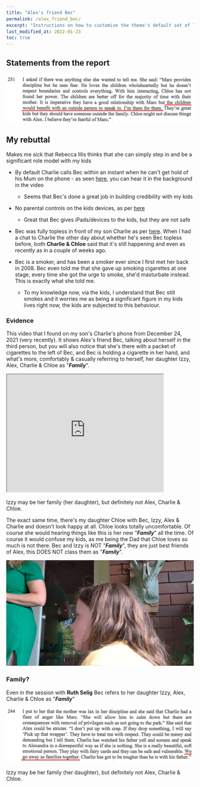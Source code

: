 ```yaml
---
title: "Alex's friend Bec"
permalink: /alex_friend_bec/
excerpt: "Instructions on how to customize the theme's default set of layouts, includes, and stylesheets when using the Ruby Gem version."
last_modified_at: 2022-01-23
toc: true
---
```

## Statements from the report

![](../blobs/beckids/report_bec_kids.png)

## My rebuttal

Makes me sick that Rebecca Illis thinks that she can simply step in and be a significant role model with my kids  

- By default Charlie calls Bec within an instant when he can't get hold of his Mum on the phone - as seen [here](/marcseparation/alex_mental_health/#matrimonial-home-totally-unlocked-january-16-2022), you can hear it in the background in the video
  - Seems that Bec's done a great job in building credibility with my kids
  
- No parental controls on the kids devices, as per [here](/marcseparation/report_missed_mentions/#parental-controls-on-devices)
  - Great that Bec gives iPads/devices to the kids, but they are not safe

- Bec was fully topless in front of my son Charlie as per [here](/marcseparation/dad_is_a_good_dad/#statements-from-the-report). When I had a chat to Charlie the other day about whether he's seen Bec topless before, both **Charlie & Chloe** said that it's still happening and even as recently as in a couple of weeks ago.

- Bec is a smoker, and has been a smoker ever since I first met her back in 2008. Bec even told me that she gave up smoking cigarettes at one stage, every time she got the urge to smoke, she'd masturbate instead. This is exactly what she told me.
  - To my knowledge now, via the kids, I understand that Bec still smokes and it worries me as being a significant figure in my kids lives right now, the kids are subjected to this behaviour. 

### Evidence

This video that I found on my son's Charlie's phone from December 24, 2021 (very recently). It shows Alex's friend Bec, talking about herself in the third person, but you will also notice that she's there with a packet of cigarettes to the left of Bec, and Bec is holding a cigarette in her hand, and what's more, comfortably & casually referring to herself, her daughter Izzy, Alex, Charlie & Chloe as "***Family***".

<iframe width="420" height="315"
    src="https://www.youtube.com/embed/1DrgiEB1QRE?playlist=1DrgiEB1QRE&loop=1&Version=3&autoplay=1&mute=1&showinfo=1&rel=0">
</iframe>

Izzy may be her family (her daughter), but definitely not Alex, Charlie & Chloe.

The exact same time, there's my daughter Chloe with Bec, Izzy, Alex & Charlie and doesn't look happy at all. Chloe looks totally uncomfortable. Of course she would hearing things like this is her new "***Family***" all the time. Of course it would confuse my kids, as me being the Dad that Chloe loves so much is not there. Bec and Izzy is NOT "***Family***", they are just best friends of Alex, this DOES NOT class them as "***Family***". 

![](../blobs/beckids/chloe_with_bec.png)

### Family?

Even in the session with **Ruth Selig** Bec refers to her daughter Izzy, Alex, Charlie & Chloe as "***Family***" 

![](../blobs/beckids/report_bec_kids1.png)

Izzy may be her family (her daughter), but definitely not Alex, Charlie & Chloe. 